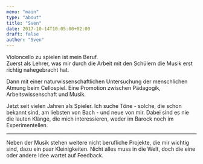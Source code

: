 ```yaml
---
menu: "main"
type: "about"
title: "Sven"
date: 2017-10-14T10:05:00+02:00
draft: false
auther: "Sven"
---
```

Violoncello zu spielen ist mein Beruf.  
Zuerst als Lehrer, was mir durch die Arbeit mit den Schülern die Musik erst richtig nahegebracht hat.  

Dann mit einer naturwissenschaftlichen Untersuchung der menschlichen Atmung beim Cellospiel. Eine Promotion zwischen Pädagogik, Arbeitswissenschaft und Musik.  

Jetzt seit vielen Jahren als Spieler. Ich suche Töne - solche, die schon bekannt sind, am liebsten von Bach - und neue von mir. Dabei sind es nie die lauten Klänge, die mich interessieren, weder im Barock noch im Experimentellen.  
**********
Neben der Musik stehen weitere nicht berufliche Projekte, die mir wichtig sind, dazu ein paar Kleinigkeiten. Nicht alles muss in die Welt, doch die eine oder andere Idee wartet auf Feedback.
